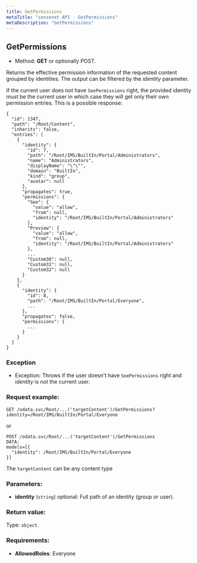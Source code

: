 ```yaml
---
title: GetPermissions
metaTitle: "sensenet API - GetPermissions"
metaDescription: "GetPermissions"
---
```


## GetPermissions
- Method: **GET** or optionally POST.

Returns the effective permission information of the requested content grouped by identities.
 The output can be filtered by the _identity_ parameter.
 

 If the current user does not have `SeePermissions` right, the provided identity must be the current user
 in which case they will get only their own permission entries.
 This is a possible response:
 ``` 
 {
   "id": 1347,
   "path": "/Root/Content",
   "inherits": false,
   "entries": [
     {
       "identity": {
         "id": 7,
         "path": "/Root/IMS/BuiltIn/Portal/Administrators",
         "name": "Administrators",
         "displayName": "\"\"",
         "domain": "BuiltIn",
         "kind": "group",
         "avatar": null
       },
       "propagates": true,
       "permissions": {
         "See": {
           "value": "allow",
           "from": null,
           "identity": "/Root/IMS/BuiltIn/Portal/Administrators"
         },
         "Preview": {
           "value": "allow",
           "from": null,
           "identity": "/Root/IMS/BuiltIn/Portal/Administrators"
         },
         ...
         "Custom30": null,
         "Custom31": null,
         "Custom32": null
       }
     },
     {
       "identity": {
         "id": 8,
         "path": "/Root/IMS/BuiltIn/Portal/Everyone",
         ...
       },
       "propagates": false,
       "permissions": {
         ...
       }
     }
   ]
 }
```

### Exception
- Exception: Throws if the user doesn't have `SeePermissions` right
 and _identity_ is not the current user.

### Request example:

```
GET /odata.svc/Root/...('targetContent')/GetPermissions?identity=/Root/IMS/BuiltIn/Portal/Everyone
```
or
```
POST /odata.svc/Root/...('targetContent')/GetPermissions
DATA:
models=[{
  "identity": /Root/IMS/BuiltIn/Portal/Everyone
}]
```
The `targetContent` can be any content type
### Parameters:
- **identity** (`string`) optional: Full path of an identity (group or user).
 

### Return value:
Type: `object`.

### Requirements:
- **AllowedRoles**: Everyone

